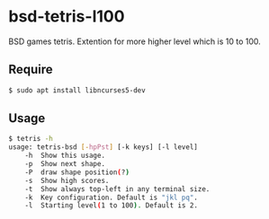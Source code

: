 # bsd-tetris-l100

BSD games tetris.
Extention for more higher level which is 10 to 100.

## Require

```sh
$ sudo apt install libncurses5-dev
```

## Usage

```sh
$ tetris -h
usage: tetris-bsd [-hpPst] [-k keys] [-l level]
	-h	Show this usage.
	-p	Show next shape.
	-P	draw shape position(?)
	-s	Show high scores.
	-t	Show always top-left in any terminal size.
	-k	Key configuration. Default is "jkl pq".
	-l	Starting level(1 to 100). Default is 2.
```


